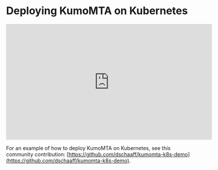 # Deploying KumoMTA on Kubernetes

<iframe width="560" height="315" src="https://www.youtube.com/embed/XYM810E3UDs?si=av_MfACui3w-wsOw" title="YouTube video player" frameborder="0" allow="accelerometer; autoplay; clipboard-write; encrypted-media; gyroscope; picture-in-picture; web-share" referrerpolicy="strict-origin-when-cross-origin" allowfullscreen></iframe>

For an example of how to deploy KumoMTA on Kubernetes, see this community contribution: [https://github.com/dschaaff/kumomta-k8s-demo](https://github.com/dschaaff/kumomta-k8s-demo).
